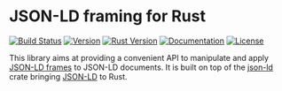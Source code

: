 # JSON-LD framing for Rust

[![Build Status](https://img.shields.io/github/workflow/status/spruceid/json-ld-framing/ci)](https://github.com/spruceid/json-ld-framing/actions?query=workflow:ci+branch:main)
[![Version](https://img.shields.io/creates/v/json-ld-framing.svg)](https://crates.io/crates/json-ld-framing)
[![Rust Version](https://img.shields.io/badge/rustc-1.56+-lightgray.svg)](https://www.rust-lang.org/)
[![Documentation](https://img.shields.io/badge/docs.rs-json-ld-framing)](https://docs.rs/json-ld-framing)
[![License](https://img.shields.io/github/license/spruceid/json-ld-framing.svg)](https://github.com/spruceid/json-ld-framing/blob/main/LICENSE)

This library aims at providing a convenient API to manipulate and apply
[JSON-LD frames](https://www.w3.org/TR/json-ld11-framing/) to JSON-LD documents.
It is built on top of the [json-ld](https://crates.io/crates/json-ld) crate bringing
[JSON-LD](https://www.w3.org/TR/json-ld11/) to Rust.
